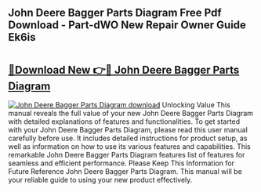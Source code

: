 ## John Deere Bagger Parts Diagram Free Pdf Download - Part-dWO New Repair Owner Guide Ek6is

# <h2><a href="http://dfo0n9.blite.top/?on=John+Deere+Bagger+Parts+Diagram">🔗Download New 👉🔴 John Deere Bagger Parts Diagram</a></h2>

[![John Deere Bagger Parts Diagram download](https://i.imgur.com/lujVjoI.png)](http://dfo0n9.blite.top/?on=John+Deere+Bagger+Parts+Diagram)
Unlocking Value This manual reveals the full value of your new John Deere Bagger Parts Diagram with detailed explanations of features and functionalities. To get started with your John Deere Bagger Parts Diagram, please read this user manual carefully before use. It includes detailed instructions for product setup, as well as information on how to use its various features and capabilities. This remarkable John Deere Bagger Parts Diagram features list of features for seamless and efficient performance. Please Keep This Information for Future Reference John Deere Bagger Parts Diagram. This manual will be your reliable guide to using your new product effectively.
